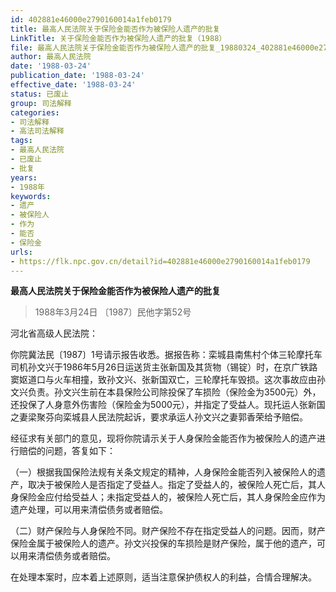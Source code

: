 ```yaml
---
id: 402881e46000e2790160014a1feb0179
title: 最高人民法院关于保险金能否作为被保险人遗产的批复
LinkTitle: 关于保险金能否作为被保险人遗产的批复（1988）
file: 最高人民法院关于保险金能否作为被保险人遗产的批复_19880324_402881e46000e2790160014a1feb0179.docx
author: 最高人民法院
date: '1988-03-24'
publication_date: '1988-03-24'
effective_date: '1988-03-24'
status: 已废止
group: 司法解释
categories:
- 司法解释
- 高法司法解释
tags:
- 最高人民法院
- 已废止
- 批复
years:
- 1988年
keywords:
- 遗产
- 被保险人
- 作为
- 能否
- 保险金
urls:
- https://flk.npc.gov.cn/detail?id=402881e46000e2790160014a1feb0179
---
```


**最高人民法院关于保险金能否作为被保险人遗产的批复**

> 1988年3月24日 〔1987〕民他字第52号

河北省高级人民法院：

你院冀法民〔1987〕1号请示报告收悉。据报告称：栾城县南焦村个体三轮摩托车司机孙文兴于1986年5月26日运送货主张新国及其货物（锡锭）时，在京广铁路窦妪道口与火车相撞，致孙文兴、张新国双亡，三轮摩托车毁损。这次事故应由孙文兴负责。孙文兴生前在本县保险公司除投保了车损险（保险金为3500元）外，还投保了人身意外伤害险（保险金为5000元），并指定了受益人。现托运人张新国之妻梁聚芬向栾城县人民法院起诉，要求承运人孙文兴之妻郭香荣给予赔偿。

经征求有关部门的意见，现将你院请示关于人身保险金能否作为被保险人的遗产进行赔偿的问题，答复如下：

（一）根据我国保险法规有关条文规定的精神，人身保险金能否列入被保险人的遗产，取决于被保险人是否指定了受益人。指定了受益人的，被保险人死亡后，其人身保险金应付给受益人；未指定受益人的，被保险人死亡后，其人身保险金应作为遗产处理，可以用来清偿债务或者赔偿。

（二）财产保险与人身保险不同。财产保险不存在指定受益人的问题。因而，财产保险金属于被保险人的遗产。孙文兴投保的车损险是财产保险，属于他的遗产，可以用来清偿债务或者赔偿。

在处理本案时，应本着上述原则，适当注意保护债权人的利益，合情合理解决。
